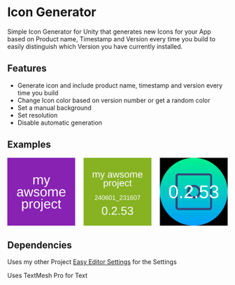 # Icon Generator

Simple Icon Generator for Unity that generates new Icons for your App based on Product name, Timestamp and Version every time you build to easily distinguish which Version you have currently installed.

## Features

- Generate icon and include product name, timestamp and version every time you build
- Change Icon color based on version number or get a random color
- Set a manual background
- Set resolution
- Disable automatic generation 

## Examples

![Icons](Documentation~/Icons.png)

## Dependencies

Uses my other Project [Easy Editor Settings](https://github.com/elhodel/EasyEditorSettings) for the Settings

Uses TextMesh Pro for Text
